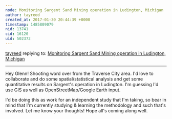 ```yaml
---
node: Monitoring Sargent Sand Mining operation in Ludington, Michigan
author: tayreed
created_at: 2017-01-30 20:44:39 +0000
timestamp: 1485809079
nid: 13741
cid: 16120
uid: 502372
---
```




[tayreed](../profile/tayreed) replying to: [Monitoring Sargent Sand Mining operation in Ludington, Michigan](../notes/glennwalquist/12-04-2016/monitoring-sargent-sand-mining-operation-in-ludington-michigan)

----
Hey Glenn! Shooting word over from the Traverse City area. I'd love to collaborate and do some spatial/statistical analysis and get some quantitative results on Sargent's operation in Ludington. I'm guessing I'd use GIS as well as OpenStreetMap/Google Earth input. 

I'd be doing this as work for an independent study that I'm taking, so bear in mind that I'm currently studying & learning the methodology and such that's involved. Let me know your thoughts! Hope all's coming along well. 